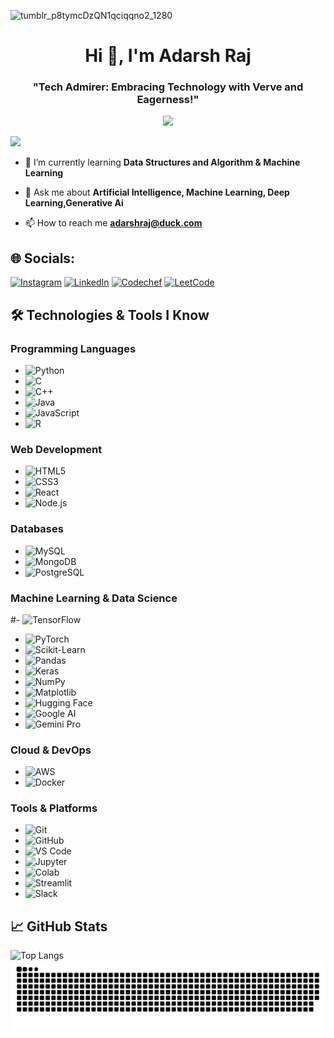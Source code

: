 ![tumblr_p8tymcDzQN1qciqqno2_1280](https://github.com/silentkiller18/silentkiller18/assets/89922781/2e943aa2-630a-46a4-ba35-7d8cf6c2f421)

<h1 align="center">Hi 👋, I'm Adarsh Raj</h1>
<h3 align="center">"Tech Admirer: Embracing Technology with Verve and Eagerness!"</h3>
<div id="header" align="center">

![](https://quotes-github-readme.vercel.app/api?type=horizontal&theme=radical)
</div>

[![](https://visitcount.itsvg.in/api?id=silentkiller18&icon=2&color=1)](https://visitcount.itsvg.in)

- 🌱 I’m currently learning **Data Structures and Algorithm & Machine Learning**

- 💬 Ask me about **Artificial Intelligence, Machine Learning, Deep Learning,Generative Ai**

- 📫 How to reach me **adarshraj@duck.com**


## 🌐 Socials:
[![Instagram](https://img.shields.io/badge/Instagram-%23E4405F.svg?logo=Instagram&logoColor=white)](https://instagram.com/im.adarsh_raj) [![LinkedIn](https://img.shields.io/badge/LinkedIn-%230077B5.svg?logo=linkedin&logoColor=white)](https://www.linkedin.com/in/adarsh-raj-700013214/) 
[![Codechef](https://img.shields.io/badge/Codechef-%23B92B27.svg?&style=for-the-badge&logo=Codechef&logoColor=white)](https://www.codechef.com/users/adarshraj18)
[![LeetCode](https://img.shields.io/badge/-LeetCode-FFA116?style=for-the-badge&logo=LeetCode&logoColor=black)](https://leetcode.com/adarshraj10994/)

## 🛠️ Technologies & Tools I Know

### Programming Languages
- ![Python](https://img.shields.io/badge/Python-3776AB?style=flat&logo=python&logoColor=white)
- ![C](https://img.shields.io/badge/C-00599C?style=flat&logo=c&logoColor=white)
- ![C++](https://img.shields.io/badge/C++-00599C?style=flat&logo=c%2B%2B&logoColor=white)
- ![Java](https://img.shields.io/badge/Java-007396?style=flat&logo=java&logoColor=white)
- ![JavaScript](https://img.shields.io/badge/JavaScript-F7DF1E?style=flat&logo=javascript&logoColor=black)
- ![R](https://img.shields.io/badge/R-276DC3?style=flat&logo=r&logoColor=white)

### Web Development
- ![HTML5](https://img.shields.io/badge/HTML5-E34F26?style=flat&logo=html5&logoColor=white)
- ![CSS3](https://img.shields.io/badge/CSS3-1572B6?style=flat&logo=css3&logoColor=white)
- ![React](https://img.shields.io/badge/React-20232A?style=flat&logo=react&logoColor=61DAFB)
- ![Node.js](https://img.shields.io/badge/Node.js-339933?style=flat&logo=node-dot-js&logoColor=white)

### Databases
- ![MySQL](https://img.shields.io/badge/MySQL-4479A1?style=flat&logo=mysql&logoColor=white)
- ![MongoDB](https://img.shields.io/badge/MongoDB-4EA94B?style=flat&logo=mongodb&logoColor=white)
- ![PostgreSQL](https://img.shields.io/badge/PostgreSQL-336791?style=flat&logo=postgresql&logoColor=white)

### Machine Learning & Data Science
#- ![TensorFlow](https://img.shields.io/badge/TensorFlow-FF6F00?style=flat&logo=tensorflow&logoColor=white)
- ![PyTorch](https://img.shields.io/badge/PyTorch-EE4C2C?style=flat&logo=pytorch&logoColor=white)
- ![Scikit-Learn](https://img.shields.io/badge/Scikit--Learn-F7931E?style=flat&logo=scikit-learn&logoColor=white)
- ![Pandas](https://img.shields.io/badge/Pandas-150458?style=flat&logo=pandas&logoColor=white)
- ![Keras](https://img.shields.io/badge/Keras-D00000?style=flat&logo=keras&logoColor=white)
- ![NumPy](https://img.shields.io/badge/NumPy-013243?style=flat&logo=numpy&logoColor=white)
- ![Matplotlib](https://img.shields.io/badge/Matplotlib-3776AB?style=flat&logo=python&logoColor=white)
- ![Hugging Face](https://img.shields.io/badge/Hugging%20Face-FFAE00?style=flat&logo=hugging-face&logoColor=white)
- ![Google AI](https://img.shields.io/badge/Google%20AI-4285F4?style=flat&logo=google&logoColor=white)
- ![Gemini Pro](https://img.shields.io/badge/Gemini%20Pro-FF5733?style=flat&logo=gemini&logoColor=white)

### Cloud & DevOps
- ![AWS](https://img.shields.io/badge/AWS-232F3E?style=flat&logo=amazon-aws&logoColor=white)
- ![Docker](https://img.shields.io/badge/Docker-2496ED?style=flat&logo=docker&logoColor=white)
### Tools & Platforms
- ![Git](https://img.shields.io/badge/Git-F05032?style=flat&logo=git&logoColor=white)
- ![GitHub](https://img.shields.io/badge/GitHub-181717?style=flat&logo=github&logoColor=white)
- ![VS Code](https://img.shields.io/badge/VS%20Code-007ACC?style=flat&logo=visual-studio-code&logoColor=white)
- ![Jupyter](https://img.shields.io/badge/Jupyter-F37626?style=flat&logo=jupyter&logoColor=white)
- ![Colab](https://img.shields.io/badge/Colab-F9AB00?style=flat&logo=google-colab&logoColor=white)
- ![Streamlit](https://img.shields.io/badge/Streamlit-FF4B4B?style=flat&logo=streamlit&logoColor=white)
- ![Slack](https://img.shields.io/badge/Slack-4A154B?style=flat&logo=slack&logoColor=white)
## 📈 GitHub Stats
![Top Langs](https://github-readme-stats.vercel.app/api/top-langs/?username=silentkiller18&hide_progress=true)
![](https://raw.githubusercontent.com/silentkiller18/silentkiller18/output/github-contribution-grid-snake.svg)


